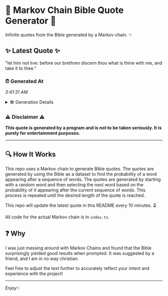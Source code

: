 # 📖 Markov Chain Bible Quote Generator 📖

Infinite quotes from the Bible generated by a Markov chain. ✨

## ✨ Latest Quote ✨
"let him not live: before our brethren discern thou what is thine with me, and take it to thee."

### ⏰ Generated At
*3:41:31 AM*

<details>
    <summary>🛠️ Generation Details</summary>
    <p>
        <strong>🌱 Seed:</strong> let<br>
        <strong>🔄 Iterations:</strong> 18<br>
        <strong>📜 Context History:</strong><br>[ let ]: him<br>[ let, him ]: not<br>[ let, him, not ]: live:<br>[ let, him, not, live: ]: before<br>[ let, him, not, live:, before ]: our<br>[ let, him, not, live:, before, our ]: brethren<br>[ him, not, live:, before, our, brethren ]: discern<br>[ not, live:, before, our, brethren, discern ]: thou<br>[ live:, before, our, brethren, discern, thou ]: what<br>[ before, our, brethren, discern, thou, what ]: is<br>[ our, brethren, discern, thou, what, is ]: thine<br>[ brethren, discern, thou, what, is, thine ]: with<br>[ discern, thou, what, is, thine, with ]: me,<br>[ thou, what, is, thine, with, me, ]: and<br>[ what, is, thine, with, me,, and ]: take<br>[ is, thine, with, me,, and, take ]: it<br>[ thine, with, me,, and, take, it ]: to<br>[ with, me,, and, take, it, to ]: thee.<br>
    </p>
</details>

### ⚠️ Disclaimer ⚠️
**This quote is generated by a program and is not to be taken seriously. It is purely for entertainment purposes.**

---

## 🔍 How It Works

This repo uses a Markov chain to generate Bible quotes. The quotes are generated by using the Bible as a dataset to find the probability of a word appearing after a sequence of words. The quotes are generated by starting with a random word and then selecting the next word based on the probability of it appearing after the current sequence of words. This process is repeated until the desired length of the quote is reached.

This repo will update the latest quote in this README every 10 minutes. ⏳

All code for the actual Markov chain is in `index.ts`.

## ❓ Why

I was just messing around with Markov Chains and found that the Bible surprisingly yielded good results when prompted. 
It was suggested by a friend, and I am in no way christian.

Feel free to adjust the text further to accurately reflect your intent and experience with the project!

---

*Enjoy*✨
